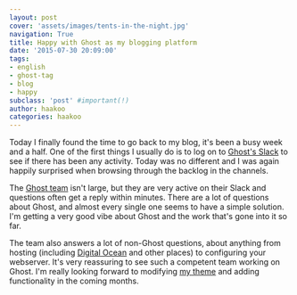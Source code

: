 ```yaml
---
layout: post
cover: 'assets/images/tents-in-the-night.jpg'
navigation: True
title: Happy with Ghost as my blogging platform
date: '2015-07-30 20:09:00'
tags:
- english
- ghost-tag
- blog
- happy
subclass: 'post' #important(!)
author: haakoo
categories: haakoo
---
```


Today I finally found the time to go back to my blog, it's been a busy week and a half. One of the first things I usually do is to log on to [Ghost's Slack](http://ghost.slack.com) to see if there has been any activity. Today was no different and I was again happily surprised when browsing through the backlog in the channels.

The [Ghost team](https://ghost.slack.com/messages/help/team/) isn't large, but they are very active on their Slack and questions often get a reply within minutes. There are a lot of questions about Ghost, and almost every single one seems to have a simple solution. I'm getting a very good vibe about Ghost and the work that's gone into it so far.

The team also answers a lot of non-Ghost questions, about anything from hosting (including [Digital Ocean](https://www.digitalocean.com/) and other places) to configuring your webserver. It's very reassuring to see such a competent team working on Ghost. I'm really looking forward to modifying [my theme](https://github.com/haakoo/Findlay) and adding functionality in the coming months.

